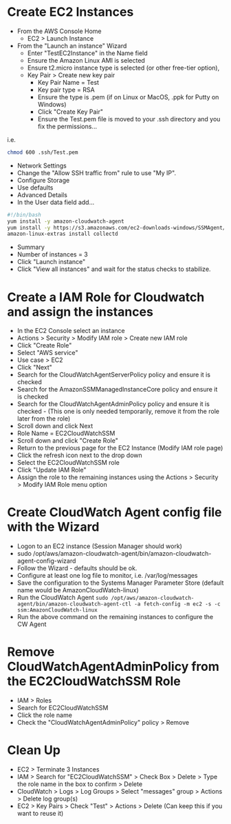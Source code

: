 # Create EC2 Instances

* From the AWS Console Home
  * EC2 > Launch Instance
* From the "Launch an instance" Wizard
  * Enter "TestEC2Instance" in the Name field
  * Ensure the Amazon Linux AMI is selected
  * Ensure t2.micro instance type is selected (or other free-tier option),
  * Key Pair > Create new key pair
    * Key Pair Name = Test
    * Key pair type = RSA
    * Ensure the type is .pem (if on Linux or MacOS, .ppk for Putty on Windows)
    * Click "Create Key Pair"
    * Ensure the Test.pem file is moved to your .ssh directory and you fix the permissions...

i.e.

```bash
chmod 600 .ssh/Test.pem 
```

  * Network Settings
   * Change the "Allow SSH traffic from" rule to use "My IP".
  * Configure Storage
   * Use defaults
  * Advanced Details
   * In the User data field add...

```bash
#!/bin/bash
yum install -y amazon-cloudwatch-agent
yum install -y https://s3.amazonaws.com/ec2-downloads-windows/SSMAgent/latest/linux_amd64/amazon-ssm-agent.rpm
amazon-linux-extras install collectd
```

  * Summary
   * Number of instances = 3
  * Click "Launch instance"
  * Click "View all instances" and wait for the status checks to stabilize.

# Create a IAM Role for Cloudwatch and assign the instances

* In the EC2 Console select an instance
* Actions > Security > Modify IAM role > Create new IAM role
* Click "Create Role"
* Select "AWS service"
* Use case > EC2
* Click "Next"
* Search for the CloudWatchAgentServerPolicy policy and ensure it is checked
* Search for the AmazonSSMManagedInstanceCore policy and ensure it is checked
* Search for the CloudWatchAgentAdminPolicy policy and ensure it is checked - (This one is only needed temporarily, remove it from the role later from the role)
* Scroll down and click Next
* Role Name = EC2CloudWatchSSM
* Scroll down and click "Create Role"
* Return to the previous page for the EC2 Instance (Modify IAM role page)
* Click the refresh icon next to the drop down
* Select the EC2CloudWatchSSM role
* Click "Update IAM Role"
* Assign the role to the remaining instances using the Actions > Security > Modify IAM Role menu option

# Create CloudWatch Agent config file with the Wizard

* Logon to an EC2 instance (Session Manager should work)
* sudo /opt/aws/amazon-cloudwatch-agent/bin/amazon-cloudwatch-agent-config-wizard
* Follow the Wizard - defaults should be ok.
* Configure at least one log file to monitor, i.e. /var/log/messages
* Save the configuration to the Systems Manager Parameter Store (default name would be AmazonCloudWatch-linux)
* Run the CloudWatch Agent `sudo /opt/aws/amazon-cloudwatch-agent/bin/amazon-cloudwatch-agent-ctl -a fetch-config -m ec2 -s -c ssm:AmazonCloudWatch-linux`
* Run the above command on the remaining instances to configure the CW Agent

# Remove CloudWatchAgentAdminPolicy from the EC2CloudWatchSSM Role

* IAM > Roles
* Search for EC2CloudWatchSSM
* Click the role name
* Check the "CloudWatchAgentAdminPolicy" policy > Remove

# Clean Up

* EC2 > Terminate 3 Instances
* IAM > Search for "EC2CloudWatchSSM" > Check Box > Delete > Type the role name in the box to confirm > Delete
* CloudWatch > Logs > Log Groups > Select "messages" group > Actions > Delete log group(s)
* EC2 > Key Pairs > Check "Test" > Actions > Delete (Can keep this if you want to reuse it)